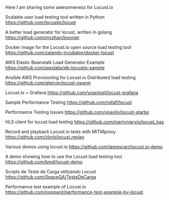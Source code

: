 Here I am sharing some awesomeness for Locust.io

Scalable user load testing tool written in Python https://github.com/locustio/locust

A better load generator for locust, written in golang https://github.com/myzhan/boomer

Docker image for the Locust.io open source load testing tool https://github.com/zalando-incubator/docker-locust

AWS Elastic Beanstalk Load Generator Example https://github.com/awslabs/eb-locustio-sample

Ansible AWS Provisioning for Locust.io Distributed load testing https://github.com/gleicon/locust-swarm

 Locust.io + Grafana https://github.com/yoanisgil/locust-grafana

Sample Performance Testing https://github.com/rafalf/locust

Performance Testing Issues https://github.com/vpavlin/locust-starter

HLS client for locust load testing https://github.com/martynjarvis/locust_has

Record and playback Locust.io tests with MITMproxy https://github.com/zlorb/locust.replay

Various demos using locust.io https://github.com/jamescarr/locust.io-demo

A demo showing how to use the Locust load testing tool https://github.com/bmd/locust-demo

Scripts de Teste de Carga utilizando Locust  https://github.com/SpaceQA/TesteDeCarga

Performance test example of Locust.io https://github.com/noppanit/performance-test-example-by-locust
